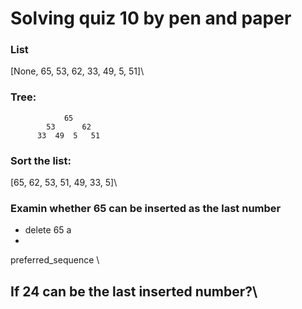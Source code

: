 # Solving quiz 10 by pen and paper
### List
[None, 65, 53, 62, 33, 49, 5, 51]\
### Tree:
```
            65
        53      62
      33  49  5   51
```
### Sort the list:
[65, 62, 53, 51, 49, 33, 5]\
### Examin whether 65 can be inserted as the last number
- delete 65 a
- 
preferred_sequence
\

If 24 can be the last inserted number?\
-